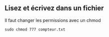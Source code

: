## Lisez et écrivez dans un fichier

Il faut changer les permissions avec un chmod

```
sudo chmod 777 compteur.txt
```
